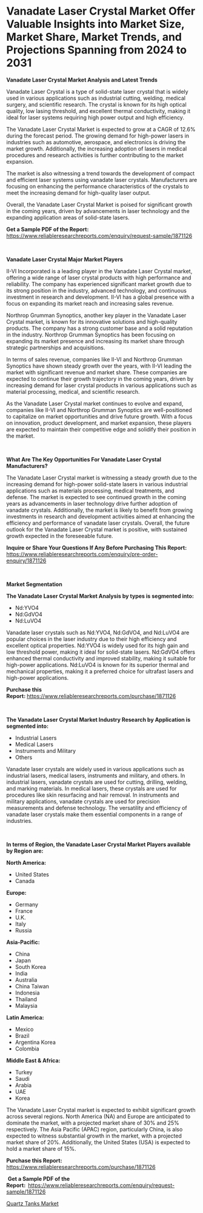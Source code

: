 <p><h1>Vanadate Laser Crystal Market Offer Valuable Insights into Market Size, Market Share, Market Trends, and Projections Spanning from 2024 to 2031</h1></p><p><strong>Vanadate Laser Crystal Market Analysis and Latest Trends</strong></p>
<p><p>Vanadate Laser Crystal is a type of solid-state laser crystal that is widely used in various applications such as industrial cutting, welding, medical surgery, and scientific research. The crystal is known for its high optical quality, low lasing threshold, and excellent thermal conductivity, making it ideal for laser systems requiring high power output and high efficiency.</p><p>The Vanadate Laser Crystal Market is expected to grow at a CAGR of 12.6% during the forecast period. The growing demand for high-power lasers in industries such as automotive, aerospace, and electronics is driving the market growth. Additionally, the increasing adoption of lasers in medical procedures and research activities is further contributing to the market expansion.</p><p>The market is also witnessing a trend towards the development of compact and efficient laser systems using vanadate laser crystals. Manufacturers are focusing on enhancing the performance characteristics of the crystals to meet the increasing demand for high-quality laser output.</p><p>Overall, the Vanadate Laser Crystal Market is poised for significant growth in the coming years, driven by advancements in laser technology and the expanding application areas of solid-state lasers.</p></p>
<p><strong>Get a Sample PDF of the Report:&nbsp;</strong> <a href="https://www.reliableresearchreports.com/enquiry/request-sample/1871126">https://www.reliableresearchreports.com/enquiry/request-sample/1871126</a></p>
<p>&nbsp;</p>
<p><strong>Vanadate Laser Crystal Major Market Players</strong></p>
<p><p>II-VI Incorporated is a leading player in the Vanadate Laser Crystal market, offering a wide range of laser crystal products with high performance and reliability. The company has experienced significant market growth due to its strong position in the industry, advanced technology, and continuous investment in research and development. II-VI has a global presence with a focus on expanding its market reach and increasing sales revenue.</p><p>Northrop Grumman Synoptics, another key player in the Vanadate Laser Crystal market, is known for its innovative solutions and high-quality products. The company has a strong customer base and a solid reputation in the industry. Northrop Grumman Synoptics has been focusing on expanding its market presence and increasing its market share through strategic partnerships and acquisitions.</p><p>In terms of sales revenue, companies like II-VI and Northrop Grumman Synoptics have shown steady growth over the years, with II-VI leading the market with significant revenue and market share. These companies are expected to continue their growth trajectory in the coming years, driven by increasing demand for laser crystal products in various applications such as material processing, medical, and scientific research.</p><p>As the Vanadate Laser Crystal market continues to evolve and expand, companies like II-VI and Northrop Grumman Synoptics are well-positioned to capitalize on market opportunities and drive future growth. With a focus on innovation, product development, and market expansion, these players are expected to maintain their competitive edge and solidify their position in the market.</p></p>
<p>&nbsp;</p>
<p><strong>What Are The Key Opportunities For Vanadate Laser Crystal Manufacturers?</strong></p>
<p><p>The Vanadate Laser Crystal market is witnessing a steady growth due to the increasing demand for high-power solid-state lasers in various industrial applications such as materials processing, medical treatments, and defense. The market is expected to see continued growth in the coming years as advancements in laser technology drive further adoption of vanadate crystals. Additionally, the market is likely to benefit from growing investments in research and development activities aimed at enhancing the efficiency and performance of vanadate laser crystals. Overall, the future outlook for the Vanadate Laser Crystal market is positive, with sustained growth expected in the foreseeable future.</p></p>
<p><strong>Inquire or Share Your Questions If Any Before Purchasing This Report:</strong> <a href="https://www.reliableresearchreports.com/enquiry/pre-order-enquiry/1871126">https://www.reliableresearchreports.com/enquiry/pre-order-enquiry/1871126</a></p>
<p>&nbsp;</p>
<p><strong>Market Segmentation</strong></p>
<p><strong>The Vanadate Laser Crystal Market Analysis by types is segmented into:</strong></p>
<p><ul><li>Nd:YVO4</li><li>Nd:GdVO4</li><li>Nd:LuVO4</li></ul></p>
<p><p>Vanadate laser crystals such as Nd:YVO4, Nd:GdVO4, and Nd:LuVO4 are popular choices in the laser industry due to their high efficiency and excellent optical properties. Nd:YVO4 is widely used for its high gain and low threshold power, making it ideal for solid-state lasers. Nd:GdVO4 offers enhanced thermal conductivity and improved stability, making it suitable for high-power applications. Nd:LuVO4 is known for its superior thermal and mechanical properties, making it a preferred choice for ultrafast lasers and high-power applications.</p></p>
<p><strong>Purchase this Report:&nbsp;</strong><a href="https://www.reliableresearchreports.com/purchase/1871126">https://www.reliableresearchreports.com/purchase/1871126</a></p>
<p>&nbsp;</p>
<p><strong>The Vanadate Laser Crystal Market Industry Research by Application is segmented into:</strong></p>
<p><ul><li>Industrial Lasers</li><li>Medical Lasers</li><li>Instruments and Military</li><li>Others</li></ul></p>
<p><p>Vanadate laser crystals are widely used in various applications such as industrial lasers, medical lasers, instruments and military, and others. In industrial lasers, vanadate crystals are used for cutting, drilling, welding, and marking materials. In medical lasers, these crystals are used for procedures like skin resurfacing and hair removal. In instruments and military applications, vanadate crystals are used for precision measurements and defense technology. The versatility and efficiency of vanadate laser crystals make them essential components in a range of industries.</p></p>
<p>&nbsp;</p>
<p><strong>In terms of Region, the Vanadate Laser Crystal Market Players available by Region are:</strong></p>
<p>
    <p> <strong> North America: </strong>
        <ul>
            <li>United States</li>
            <li>Canada</li>
        </ul>
        </p> 
    <p> <strong> Europe: </strong>
        <ul>
            <li>Germany</li>
            <li>France</li>
            <li>U.K.</li>
            <li>Italy</li>
            <li>Russia</li>
        </ul>
        </p> 
    <p> <strong> Asia-Pacific: </strong>
        <ul>
            <li>China</li>
            <li>Japan</li>
            <li>South Korea</li>
            <li>India</li>
            <li>Australia</li>
            <li>China Taiwan</li>
            <li>Indonesia</li>
            <li>Thailand</li>
            <li>Malaysia</li>
        </ul>
        </p> 
    <p> <strong> Latin America: </strong>
        <ul>
            <li>Mexico</li>
            <li>Brazil</li>
            <li>Argentina Korea</li>
            <li>Colombia</li>
        </ul>
        </p> 
    <p> <strong> Middle East & Africa: </strong>
        <ul>
            <li>Turkey</li>
            <li>Saudi</li>
            <li>Arabia</li>
            <li>UAE</li>
            <li>Korea</li>
        </ul>
    </p>
    </p>
<p><p>The Vanadate Laser Crystal market is expected to exhibit significant growth across several regions. North America (NA) and Europe are anticipated to dominate the market, with a projected market share of 30% and 25% respectively. The Asia Pacific (APAC) region, particularly China, is also expected to witness substantial growth in the market, with a projected market share of 20%. Additionally, the United States (USA) is expected to hold a market share of 15%.</p></p>
<p><strong>Purchase this Report: </strong><a href="https://www.reliableresearchreports.com/purchase/1871126">https://www.reliableresearchreports.com/purchase/1871126</a></p>
<p>&nbsp;<strong>Get a Sample PDF of the Report:&nbsp;&nbsp;</strong><a href="https://www.reliableresearchreports.com/enquiry/request-sample/1871126">https://www.reliableresearchreports.com/enquiry/request-sample/1871126</a></p>
<p><strong></strong></p>
<p><p><a href="https://github.com/WillieWoodard/Market-Research-Report-List-4/blob/main/quartz-tanks-market.md">Quartz Tanks Market</a></p></p>